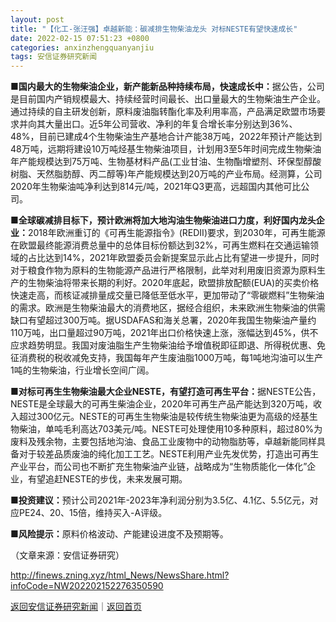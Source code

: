 ```yaml
---
layout: post
title: "【化工-张汪强】卓越新能：碳减排生物柴油龙头 对标NESTE有望快速成长"
date: 2022-02-15 07:51:23 +0800
categories: anxinzhengquanyanjiu
tags: 安信证券研究新闻
---
```

<p><strong>■国内最大的生物柴油企业，新产能新品种持续布局，快速成长中：</strong>据公告，公司是目前国内产销规模最大、持续经营时间最长、出口量最大的生物柴油生产企业。通过持续的自主研发创新，原料废油脂转酯化率及利用率高，产品满足欧盟市场要求并向其大量出口。近5年公司营收、净利的年复合增长率分别达到36%、48%，目前已建成4个生物柴油生产基地合计产能38万吨，2022年预计产能达到48万吨，远期将建设10万吨烃基生物柴油项目，计划用3至5年时间完成生物柴油年产能规模达到75万吨、生物基材料产品(工业甘油、生物酯增塑剂、环保型醇酸树脂、天然脂肪醇、丙二醇等)年产能规模达到20万吨的产业布局。经测算，公司2020年生物柴油吨净利达到814元/吨，2021年Q3更高，远超国内其他可比公司。</p>
 <p><strong>■全球碳减排目标下，预计欧洲将加大地沟油生物柴油进口力度，利好国内龙头企业：</strong>2018年欧洲重订的《可再生能源指令》(REDII)要求，到2030年，可再生能源在欧盟最终能源消费总量中的总体目标份额达到32%，可再生燃料在交通运输领域的占比达到14%，2021年欧盟委员会新提案显示此占比有望进一步提升，同时对于粮食作物为原料的生物能源产品进行严格限制，此举对利用废旧资源为原料生产的生物柴油将带来长期的利好。2020年底起，欧盟排放配额(EUA)的买卖价格快速走高，而核证减排量成交量已降低至低水平，更加带动了“零碳燃料”生物柴油的需求。欧洲是生物柴油最大的消费地区，据经合组织，未来欧洲生物柴油的供需缺口有望超过300万吨。据USDAFAS和海关总署，2020年我国生物柴油产量约110万吨，出口量超过90万吨，2021年出口价格快速上涨，涨幅达到45%，供不应求趋势明显。我国对废油脂生产生物柴油给予增值税即征即退、所得税优惠、免征消费税的税收减免支持，我国每年产生废油脂1000万吨，每1吨地沟油可以生产1吨的生物柴油，行业增长空间广阔。</p>
 <p><strong>■对标可再生生物柴油最大企业NESTE，有望打造可再生平台：</strong>据NESTE公告，NESTE是全球最大的可再生柴油企业，2020年可再生产品产能达到320万吨，收入超过300亿元。NESTE的可再生生物柴油是较传统生物柴油更为高级的烃基生物柴油，单吨毛利高达703美元/吨。NESTE可处理使用10多种原料，超过80%为废料及残余物，主要包括地沟油、食品工业废物中的动物脂肪等，卓越新能同样具备对于较差品质废油的纯化加工工艺。NESTE利用产业先发优势，打造出可再生产业平台，而公司也不断扩充生物柴油产业链，战略成为“生物质能化一体化”企业，有望追赶NESTE的步伐，未来发展可期。</p>
 <p><strong>■投资建议：</strong>预计公司2021年-2023年净利润分别为3.5亿、4.1亿、5.5亿元，对应PE24、20、15倍，维持买入-A评级。</p>
 <p><strong>■风险提示：</strong>原料价格波动、产能建设进度不及预期等。</p><p class="em_media">（文章来源：安信证券研究）</p>

<http://finews.zning.xyz/html_News/NewsShare.html?infoCode=NW202202152276350590>

[返回安信证券研究新闻](//finews.withounder.com/category/anxinzhengquanyanjiu.html)｜[返回首页](//finews.withounder.com/)